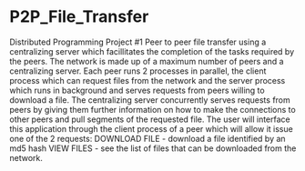# P2P_File_Transfer
Distributed Programming Project #1
Peer to peer file transfer using a centralizing server which facillitates the completion of the tasks required by the peers.
The network is made up of a maximum number of peers and a centralizing server.
Each peer runs 2 processes in parallel, the client process which can request files from the network and the server process which runs in background and serves requests from peers willing to download a file.
The centralizing server concurrently serves requests from peers by giving them further information on how to make the connections to other peers and pull segments of the requested file.
The user will interface this application through the client process of a peer which will allow it issue one of the 2 requests:
DOWNLOAD FILE   - download a file identified by an md5 hash
VIEW FILES      - see the list of files that can be downloaded from the network.